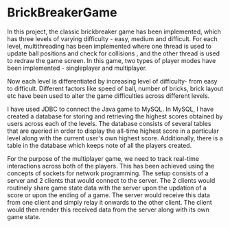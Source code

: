 # BrickBreakerGame

In this project, the classic brickbreaker game has been implemented, which has three levels of varying difficulty - easy, medium and difficult. For each level, multithreading has been implemented where one thread is used to update ball positions and check for collisions  , and the other thread is used to redraw the game screen. In this game, two types of player modes have been implemented - singleplayer and multiplayer.

Now each level is differentiated by increasing level of difficulty- from easy to difficult.   Different factors like speed of ball, number of bricks, brick layout etc have been used to alter the game difficulties across different levels.
       
I have used JDBC to connect the Java game to MySQL. In MySQL, I have created a database for storing and retrieving the highest scores obtained by users across each of the levels. The database consists of several tables that are queried in order to display the all-time highest score in a particular level  along with the current user's own highest score. Additionally, there is a table in the database which keeps note of all the players created.
      
For the purpose of the multiplayer game, we need to track real-time interactions across both of the players. This has been achieved using the concepts of sockets for network programming. The setup consists of a server and 2 clients that would connect to the server. The 2 clients would routinely share game state data with the server upon the updation of a score or upon the ending of a game. The server would receive this data from one client and simply relay it onwards to the other client. The client would then render this received data from the server along with its own game state.
